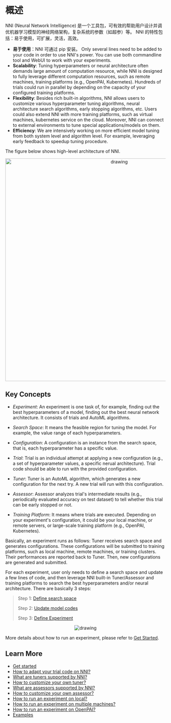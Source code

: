 # 概述

NNI (Neural Network Intelligence) 是一个工具包，可有效的帮助用户设计并调优机器学习模型的神经网络架构，复杂系统的参数（如超参）等。 NNI 的特性包括：易于使用，可扩展，灵活，高效。

* **易于使用**：NNI 可通过 pip 安装。 Only several lines need to be added to your code in order to use NNI's power. You can use both commandline tool and WebUI to work with your experiments.
* **Scalability**: Tuning hyperparameters or neural architecture often demands large amount of computation resource, while NNI is designed to fully leverage different computation resources, such as remote machines, training platforms (e.g., OpenPAI, Kubernetes). Hundreds of trials could run in parallel by depending on the capacity of your configured training platforms.
* **Flexibility**: Besides rich built-in algorithms, NNI allows users to customize various hyperparameter tuning algorithms, neural architecture search algorithms, early stopping algorithms, etc. Users could also extend NNI with more training platforms, such as virtual machines, kubernetes service on the cloud. Moreover, NNI can connect to external environments to tune special applications/models on them.
* **Efficiency**: We are intensively working on more efficient model tuning from both system level and algorithm level. For example, leveraging early feedback to speedup tuning procedure.

The figure below shows high-level architecture of NNI.

<p align="center">
<img src="https://user-images.githubusercontent.com/23273522/51816536-ed055580-2301-11e9-8ad8-605a79ee1b9a.png" alt="drawing" width="700"/>
</p>

## Key Concepts

* *Experiment*: An experiment is one task of, for example, finding out the best hyperparameters of a model, finding out the best neural network architecture. It consists of trials and AutoML algorithms.

* *Search Space*: It means the feasible region for tuning the model. For example, the value range of each hyperparameters.

* *Configuration*: A configuration is an instance from the search space, that is, each hyperparameter has a specific value.

* *Trial*: Trial is an individual attempt at applying a new configuration (e.g., a set of hyperparameter values, a specific nerual architecture). Trial code should be able to run with the provided configuration.

* *Tuner*: Tuner is an AutoML algorithm, which generates a new configuration for the next try. A new trial will run with this configuration.

* *Assessor*: Assessor analyzes trial's intermediate results (e.g., periodically evaluated accuracy on test dataset) to tell whether this trial can be early stopped or not.

* *Training Platform*: It means where trials are executed. Depending on your experiment's configuration, it could be your local machine, or remote servers, or large-scale training platform (e.g., OpenPAI, Kubernetes).

Basically, an experiment runs as follows: Tuner receives search space and generates configurations. These configurations will be submitted to training platforms, such as local machine, remote machines, or training clusters. Their performances are reported back to Tuner. Then, new configurations are generated and submitted.

For each experiment, user only needs to define a search space and update a few lines of code, and then leverage NNI built-in Tuner/Assessor and training platforms to search the best hyperparameters and/or neural architecture. There are basically 3 steps:

> Step 1: [Define search space](Tutorial/SearchSpaceSpec.md)
> 
> Step 2: [Update model codes](TrialExample/Trials.md)
> 
> Step 3: [Define Experiment](Tutorial/ExperimentConfig.md)

<p align="center">
<img src="https://user-images.githubusercontent.com/23273522/51816627-5d13db80-2302-11e9-8f3e-627e260203d5.jpg" alt="drawing"/>
</p>

More details about how to run an experiment, please refer to [Get Started](Tutorial/QuickStart.md).

## Learn More

* [Get started](Tutorial/QuickStart.md)
* [How to adapt your trial code on NNI?](TrialExample/Trials.md)
* [What are tuners supported by NNI?](Tuner/BuiltinTuner.md)
* [How to customize your own tuner?](Tuner/CustomizeTuner.md)
* [What are assessors supported by NNI?](Assessor/BuiltinAssessor.md)
* [How to customize your own assessor?](Assessor/CustomizeAssessor.md)
* [How to run an experiment on local?](TrainingService/LocalMode.md)
* [How to run an experiment on multiple machines?](TrainingService/RemoteMachineMode.md)
* [How to run an experiment on OpenPAI?](TrainingService/PaiMode.md)
* [Examples](TrialExample/MnistExamples.md)